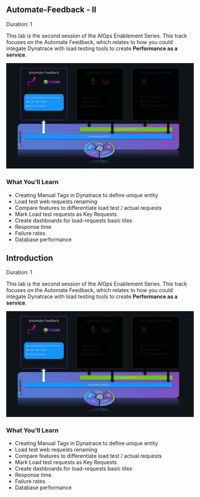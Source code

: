 ## Automate-Feedback - II 
Duration: 1

This lab is the second session of the AIOps Enablement Series. This track focuses on the Automate Feedback, which relates to how you could integate Dynatrace with load testing tools to create **Performance as a service**.

![overview](../../assets/images/overview-autofeedback.png)

### What You’ll Learn
- Creating Manual Tags in Dynatrace to define unique entity
- Load test web requests renaming
- Compare features to differentiate load test / actual requests
- Mark Load test requests as Key Requests
- Create dashboards for load-requests basic tiles
- Response time
- Failure rates
- Database performance

<!-- ------------------------ -->
## Introduction
Duration: 1

This lab is the second session of the AIOps Enablement Series. This track focuses on the Automate Feedback, which relates to how you could integate Dynatrace with load testing tools to create **Performance as a service**.

![overview](../../assets/images/overview-autofeedback.png)

### What You’ll Learn
- Creating Manual Tags in Dynatrace to define unique entity
- Load test web requests renaming
- Compare features to differentiate load test / actual requests
- Mark Load test requests as Key Requests
- Create dashboards for load-requests basic tiles
- Response time
- Failure rates
- Database performance

<!-- ------------------------ -->
